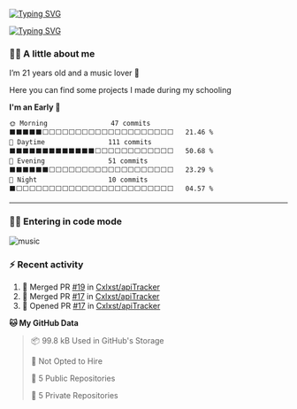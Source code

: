 [![Typing SVG](https://readme-typing-svg.demolab.com?font=Fira+Code&size=20&weight=600&pause=1000&color=000000&vCenter=true&repeat=false&random=false&width=435&lines=C%C3%A9leste)](https://git.io/typing-svg)

[![Typing SVG](https://readme-typing-svg.demolab.com?font=Fira+Code&size=18&duration=5000&pause=700&color=000000&vCenter=true&random=false&width=435&lines=Student;Full+stack+developer;Web+designer)](https://git.io/typing-svg)

### 🤙🏻 A little about me
I’m 21 years old and a music lover 🤩

Here you can find some projects I made during my schooling

<!--START_SECTION:early_night-->
**I'm an Early 🐤** 

```text
🌞 Morning                47 commits          ⬛⬛⬛⬛⬛⬜⬜⬜⬜⬜⬜⬜⬜⬜⬜⬜⬜⬜⬜⬜⬜⬜⬜⬜⬜   21.46 % 
🌆 Daytime                111 commits         ⬛⬛⬛⬛⬛⬛⬛⬛⬛⬛⬛⬛⬛⬜⬜⬜⬜⬜⬜⬜⬜⬜⬜⬜⬜   50.68 % 
🌃 Evening                51 commits          ⬛⬛⬛⬛⬛⬛⬜⬜⬜⬜⬜⬜⬜⬜⬜⬜⬜⬜⬜⬜⬜⬜⬜⬜⬜   23.29 % 
🌙 Night                  10 commits          ⬛⬜⬜⬜⬜⬜⬜⬜⬜⬜⬜⬜⬜⬜⬜⬜⬜⬜⬜⬜⬜⬜⬜⬜⬜   04.57 % 
```



<!--END_SECTION:early_night-->

---

### 👩‍💻 Entering in code mode
![music](https://github.com/Cxlxst/Cxlxst/assets/98654036/27a51f53-7b91-4047-8b94-632764f767b3)


<!-- **🔧 Technical stack** -->

### ⚡ Recent activity
<!--START_SECTION:activity-->
1. 🎉 Merged PR [#19](https://github.com/Cxlxst/apiTracker/pull/19) in [Cxlxst/apiTracker](https://github.com/Cxlxst/apiTracker)
2. 🎉 Merged PR [#17](https://github.com/Cxlxst/apiTracker/pull/17) in [Cxlxst/apiTracker](https://github.com/Cxlxst/apiTracker)
3. 💪 Opened PR [#17](https://github.com/Cxlxst/apiTracker/pull/17) in [Cxlxst/apiTracker](https://github.com/Cxlxst/apiTracker)
<!--END_SECTION:activity-->


<!--START_SECTION:waka_data-->
**🐱 My GitHub Data** 

> 📦 99.8 kB Used in GitHub's Storage 
 > 
> 🚫 Not Opted to Hire
 > 
> 📜 5 Public Repositories 
 > 
> 🔑 5 Private Repositories 
 > 

<!--END_SECTION:waka_data-->
